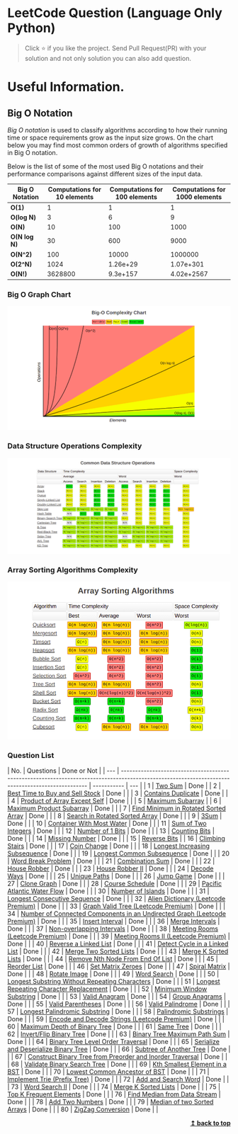 # LeetCode Question (Language Only Python)

> Click :star: if you like the project. Send Pull Request(PR) with your solution and not only solution you can also add question.

# Useful Information.

## Big O Notation

_Big O notation_ is used to classify algorithms according to how their running time or space requirements grow as the input size grows.
On the chart below you may find most common orders of growth of algorithms specified in Big O notation.

Below is the list of some of the most used Big O notations and their performance comparisons against different sizes of the input data.

| Big O Notation | Computations for 10 elements | Computations for 100 elements | Computations for 1000 elements |
| -------------- | ---------------------------- | ----------------------------- | ------------------------------ |
| **O(1)**       | 1                            | 1                             | 1                              |
| **O(log N)**   | 3                            | 6                             | 9                              |
| **O(N)**       | 10                           | 100                           | 1000                           |
| **O(N log N)** | 30                           | 600                           | 9000                           |
| **O(N^2)**     | 100                          | 10000                         | 1000000                        |
| **O(2^N)**     | 1024                         | 1.26e+29                      | 1.07e+301                      |
| **O(N!)**      | 3628800                      | 9.3e+157                      | 4.02e+2567                     |

### Big O Graph Chart

![Screenshots](./assets/graph.png)

### Data Structure Operations Complexity

![Screenshots](./assets/commonDataStructure.png)

### Array Sorting Algorithms Complexity

![Screenshots](./assets/sorting.png)

### Question List

| No. | Questions                                                                                                                                        | Done or Not |
| --- | ------------------------------------------------------------------------------------------------------------------------------------------------ | ----------- | --- |
| 1   | [Two Sum](https://github.com/rahulpandey70/LeetCode-Questions/blob/master/Array/TwoSum.py)                                                       | Done        |
| 2   | [Best Time to Buy and Sell Stock](https://github.com/rahulpandey70/LeetCode-Questions/blob/master/Array/StockBuySell.py)                         | Done        |     |
| 3   | [Contains Duplicate](https://github.com/rahulpandey70/LeetCode-Questions/blob/master/Array/ContainsDuplicate.py)                                 | Done        |     |
| 4   | [Product of Array Except Self](https://github.com/rahulpandey70/LeetCode-Questions/blob/master/Array/Productofarrayexceptself.py)                | Done        |     |
| 5   | [Maximum Subarray](https://github.com/rahulpandey70/LeetCode-Questions/blob/master/Array/MaximumSubarray.py)                                     |
| 6   | [Maximum Product Subarray](https://github.com/rahulpandey70/LeetCode-Questions/blob/master/Array/MaximumProductSubarray.py)                      | Done        |     |
| 7   | [Find Minimum in Rotated Sorted Array](https://github.com/rahulpandey70/LeetCode-Questions/blob/master/Array/FindMinimuminRotatedSortedArray.py) | Done        |     |
| 8   | [Search in Rotated Sorted Array](https://github.com/rahulpandey70/LeetCode-Questions/blob/master/Array/SearchinRotatedSortedArray.py)            | Done        |     |
| 9   | [3Sum](https://github.com/rahulpandey70/LeetCode-Questions/blob/master/Array/3Sum.py)                                                            | Done        |     |
| 10  | [Container With Most Water](https://github.com/rahulpandey70/LeetCode-Questions/blob/master/Array/ContainerWithMostWater.py)                     | Done        |     |
| 11  | [Sum of Two Integers](https://github.com/rahulpandey70/LeetCode-Questions/blob/master/Solution's/SumoftwoIntegers.py)                            | Done        |     |
| 12  | [Number of 1 Bits](https://github.com/rahulpandey70/LeetCode-Questions/blob/master/Solution's/Numberof1Bits.py)                                  | Done        |     |
| 13  | [Counting Bits](https://github.com/rahulpandey70/LeetCode-Questions/blob/master/Solution's/CountingBits.py)                                      | Done        |     |
| 14  | [Missing Number](https://github.com/rahulpandey70/LeetCode-Questions/blob/master/Solution's/MissingNumber.py)                                    | Done        |     |
| 15  | [Reverse Bits]()                                                                                                                                 |
| 16  | [Climbing Stairs](https://github.com/rahulpandey70/LeetCode-Questions/blob/master/Solution's/ClimbingStairs.py)                                  | Done        |     |
| 17  | [Coin Change]()                                                                                                                                  | Done        |     |
| 18  | [Longest Increasing Subsequence]()                                                                                                               | Done        |     |
| 19  | [Longest Common Subsequence]()                                                                                                                   | Done        |     |
| 20  | [Word Break Problem]()                                                                                                                           | Done        |     |
| 21  | [Combination Sum]()                                                                                                                              | Done        |     |
| 22  | [House Robber]()                                                                                                                                 | Done        |     |
| 23  | [House Robber II]()                                                                                                                              | Done        |     |
| 24  | [Decode Ways]()                                                                                                                                  | Done        |     |
| 25  | [Unique Paths]()                                                                                                                                 | Done        |     |
| 26  | [Jump Game]()                                                                                                                                    | Done        |     |
| 27  | [Clone Graph]()                                                                                                                                  | Done        |     |
| 28  | [Course Schedule]()                                                                                                                              | Done        |     |
| 29  | [Pacific Atlantic Water Flow]()                                                                                                                  | Done        |     |
| 30  | [Number of Islands]()                                                                                                                            | Done        |     |
| 31  | [Longest Consecutive Sequence]()                                                                                                                 | Done        |     |
| 32  | [Alien Dictionary (Leetcode Premium)]()                                                                                                          | Done        |     |
| 33  | [Graph Valid Tree (Leetcode Premium)]()                                                                                                          | Done        |     |
| 34  | [Number of Connected Components in an Undirected Graph (Leetcode Premium)]()                                                                     | Done        |     |
| 35  | [Insert Interval]()                                                                                                                              | Done        |     |
| 36  | [Merge Intervals]()                                                                                                                              | Done        |     |
| 37  | [Non-overlapping Intervals]()                                                                                                                    | Done        |     |
| 38  | [Meeting Rooms (Leetcode Premium)]()                                                                                                             | Done        |     |
| 39  | [Meeting Rooms II (Leetcode Premium)]()                                                                                                          | Done        |     |
| 40  | [Reverse a Linked List]()                                                                                                                        | Done        |     |
| 41  | [Detect Cycle in a Linked List]()                                                                                                                | Done        |     |
| 42  | [Merge Two Sorted Lists]()                                                                                                                       | Done        |     |
| 43  | [Merge K Sorted Lists]()                                                                                                                         | Done        |     |
| 44  | [Remove Nth Node From End Of List]()                                                                                                             | Done        |     |
| 45  | [Reorder List]()                                                                                                                                 | Done        |     |
| 46  | [Set Matrix Zeroes]()                                                                                                                            | Done        |     |
| 47  | [Spiral Matrix]()                                                                                                                                | Done        |     |
| 48  | [Rotate Image]()                                                                                                                                 | Done        |     |
| 49  | [Word Search]()                                                                                                                                  | Done        |     |
| 50  | [Longest Substring Without Repeating Characters]()                                                                                               | Done        |     |
| 51  | [Longest Repeating Character Replacement]()                                                                                                      | Done        |     |
| 52  | [Minimum Window Substring]()                                                                                                                     | Done        |     |
| 53  | [Valid Anagram]()                                                                                                                                | Done        |     |
| 54  | [Group Anagrams]()                                                                                                                               | Done        |     |
| 55  | [Valid Parentheses]()                                                                                                                            | Done        |     |
| 56  | [Valid Palindrome]()                                                                                                                             | Done        |     |
| 57  | [Longest Palindromic Substring]()                                                                                                                | Done        |     |
| 58  | [Palindromic Substrings]()                                                                                                                       | Done        |     |
| 59  | [Encode and Decode Strings (Leetcode Premium)]()                                                                                                 | Done        |     |
| 60  | [Maximum Depth of Binary Tree]()                                                                                                                 | Done        |     |
| 61  | [Same Tree]()                                                                                                                                    | Done        |     |
| 62  | [Invert/Flip Binary Tree]()                                                                                                                      | Done        |     |
| 63  | [Binary Tree Maximum Path Sum]()                                                                                                                 | Done        |     |
| 64  | [Binary Tree Level Order Traversal]()                                                                                                            | Done        |     |
| 65  | [Serialize and Deserialize Binary Tree]()                                                                                                        | Done        |     |
| 66  | [Subtree of Another Tree]()                                                                                                                      | Done        |     |
| 67  | [Construct Binary Tree from Preorder and Inorder Traversal]()                                                                                    | Done        |     |
| 68  | [Validate Binary Search Tree]()                                                                                                                  | Done        |     |
| 69  | [Kth Smallest Element in a BST]()                                                                                                                | Done        |     |
| 70  | [Lowest Common Ancestor of BST]()                                                                                                                | Done        |     |
| 71  | [Implement Trie (Prefix Tree)]()                                                                                                                 | Done        |     |
| 72  | [Add and Search Word]()                                                                                                                          | Done        |     |
| 73  | [Word Search II]()                                                                                                                               | Done        |     |
| 74  | [Merge K Sorted Lists]()                                                                                                                         | Done        |     |
| 75  | [Top K Frequent Elements]()                                                                                                                      | Done        |     |
| 76  | [Find Median from Data Stream]()                                                                                                                 | Done        |     |
| 78  | [Add Two Numbers]()                                                                                                                              | Done        |     |
| 79  | [Median of two Sorted Arrays]()                                                                                                                  | Done        |     |
| 80  | [ZigZag Conversion]()                                                                                                                            | Done        |     |

<div align="right">
    <b><a href="#">↥ back to top</a></b>
</div>
